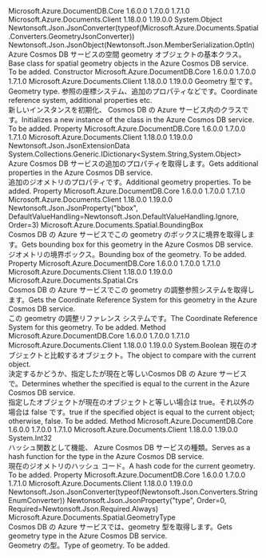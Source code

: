 <Type Name="Geometry" FullName="Microsoft.Azure.Documents.Spatial.Geometry">
  <TypeSignature Language="C#" Value="public abstract class Geometry" />
  <TypeSignature Language="ILAsm" Value=".class public auto ansi abstract beforefieldinit Geometry extends System.Object" />
  <TypeSignature Language="DocId" Value="T:Microsoft.Azure.Documents.Spatial.Geometry" />
  <TypeSignature Language="VB.NET" Value="Public MustInherit Class Geometry" />
  <TypeSignature Language="F#" Value="type Geometry = class" />
  <AssemblyInfo>
    <AssemblyName>Microsoft.Azure.DocumentDB.Core</AssemblyName>
    <AssemblyVersion>1.6.0.0</AssemblyVersion>
    <AssemblyVersion>1.7.0.0</AssemblyVersion>
    <AssemblyVersion>1.7.1.0</AssemblyVersion>
  </AssemblyInfo>
  <AssemblyInfo>
    <AssemblyName>Microsoft.Azure.Documents.Client</AssemblyName>
    <AssemblyVersion>1.18.0.0</AssemblyVersion>
    <AssemblyVersion>1.19.0.0</AssemblyVersion>
  </AssemblyInfo>
  <Base>
    <BaseTypeName>System.Object</BaseTypeName>
  </Base>
  <Interfaces />
  <Attributes>
    <Attribute>
      <AttributeName>Newtonsoft.Json.JsonConverter(typeof(Microsoft.Azure.Documents.Spatial.Converters.GeometryJsonConverter))</AttributeName>
    </Attribute>
    <Attribute>
      <AttributeName>Newtonsoft.Json.JsonObject(Newtonsoft.Json.MemberSerialization.OptIn)</AttributeName>
    </Attribute>
  </Attributes>
  <Docs>
    <summary>
            <span data-ttu-id="be222-101">Azure Cosmos DB サービスの空間 geometry オブジェクトの基本クラス。</span><span class="sxs-lookup"><span data-stu-id="be222-101">Base class for spatial geometry objects in the Azure Cosmos DB service.</span></span>
            </summary>
    <remarks>To be added.</remarks>
  </Docs>
  <Members>
    <Member MemberName=".ctor">
      <MemberSignature Language="C#" Value="protected Geometry (Microsoft.Azure.Documents.Spatial.GeometryType type, Microsoft.Azure.Documents.Spatial.GeometryParams geometryParams);" />
      <MemberSignature Language="ILAsm" Value=".method familyhidebysig specialname rtspecialname instance void .ctor(valuetype Microsoft.Azure.Documents.Spatial.GeometryType type, class Microsoft.Azure.Documents.Spatial.GeometryParams geometryParams) cil managed" />
      <MemberSignature Language="DocId" Value="M:Microsoft.Azure.Documents.Spatial.Geometry.#ctor(Microsoft.Azure.Documents.Spatial.GeometryType,Microsoft.Azure.Documents.Spatial.GeometryParams)" />
      <MemberSignature Language="F#" Value="new Microsoft.Azure.Documents.Spatial.Geometry : Microsoft.Azure.Documents.Spatial.GeometryType * Microsoft.Azure.Documents.Spatial.GeometryParams -&gt; Microsoft.Azure.Documents.Spatial.Geometry" Usage="new Microsoft.Azure.Documents.Spatial.Geometry (type, geometryParams)" />
      <MemberType>Constructor</MemberType>
      <AssemblyInfo>
        <AssemblyName>Microsoft.Azure.DocumentDB.Core</AssemblyName>
        <AssemblyVersion>1.6.0.0</AssemblyVersion>
        <AssemblyVersion>1.7.0.0</AssemblyVersion>
        <AssemblyVersion>1.7.1.0</AssemblyVersion>
      </AssemblyInfo>
      <AssemblyInfo>
        <AssemblyName>Microsoft.Azure.Documents.Client</AssemblyName>
        <AssemblyVersion>1.18.0.0</AssemblyVersion>
        <AssemblyVersion>1.19.0.0</AssemblyVersion>
      </AssemblyInfo>
      <Parameters>
        <Parameter Name="type" Type="Microsoft.Azure.Documents.Spatial.GeometryType" />
        <Parameter Name="geometryParams" Type="Microsoft.Azure.Documents.Spatial.GeometryParams" />
      </Parameters>
      <Docs>
        <param name="type">
            <span data-ttu-id="be222-102">Geometry 型です。</span><span class="sxs-lookup"><span data-stu-id="be222-102">Geometry type.</span></span>
            </param>
        <param name="geometryParams">
            <span data-ttu-id="be222-103">参照の座標システム、追加のプロパティなどです。</span><span class="sxs-lookup"><span data-stu-id="be222-103">Coordinate reference system, additional properties etc.</span></span>
            </param>
        <summary>
            <span data-ttu-id="be222-104">新しいインスタンスを初期化、 <see cref="T:Microsoft.Azure.Documents.Spatial.Geometry" /> Cosmos DB の Azure サービス内のクラスです。</span><span class="sxs-lookup"><span data-stu-id="be222-104">Initializes a new instance of the <see cref="T:Microsoft.Azure.Documents.Spatial.Geometry" /> class in the Azure Cosmos DB service.</span></span>
            </summary>
        <remarks>To be added.</remarks>
      </Docs>
    </Member>
    <Member MemberName="AdditionalProperties">
      <MemberSignature Language="C#" Value="public System.Collections.Generic.IDictionary&lt;string,object&gt; AdditionalProperties { get; }" />
      <MemberSignature Language="ILAsm" Value=".property instance class System.Collections.Generic.IDictionary`2&lt;string, object&gt; AdditionalProperties" />
      <MemberSignature Language="DocId" Value="P:Microsoft.Azure.Documents.Spatial.Geometry.AdditionalProperties" />
      <MemberSignature Language="VB.NET" Value="Public ReadOnly Property AdditionalProperties As IDictionary(Of String, Object)" />
      <MemberSignature Language="F#" Value="member this.AdditionalProperties : System.Collections.Generic.IDictionary&lt;string, obj&gt;" Usage="Microsoft.Azure.Documents.Spatial.Geometry.AdditionalProperties" />
      <MemberType>Property</MemberType>
      <AssemblyInfo>
        <AssemblyName>Microsoft.Azure.DocumentDB.Core</AssemblyName>
        <AssemblyVersion>1.6.0.0</AssemblyVersion>
        <AssemblyVersion>1.7.0.0</AssemblyVersion>
        <AssemblyVersion>1.7.1.0</AssemblyVersion>
      </AssemblyInfo>
      <AssemblyInfo>
        <AssemblyName>Microsoft.Azure.Documents.Client</AssemblyName>
        <AssemblyVersion>1.18.0.0</AssemblyVersion>
        <AssemblyVersion>1.19.0.0</AssemblyVersion>
      </AssemblyInfo>
      <Attributes>
        <Attribute>
          <AttributeName>Newtonsoft.Json.JsonExtensionData</AttributeName>
        </Attribute>
      </Attributes>
      <ReturnValue>
        <ReturnType>System.Collections.Generic.IDictionary&lt;System.String,System.Object&gt;</ReturnType>
      </ReturnValue>
      <Docs>
        <summary>
            <span data-ttu-id="be222-105">Azure Cosmos DB サービスの追加のプロパティを取得します。</span><span class="sxs-lookup"><span data-stu-id="be222-105">Gets additional properties in the Azure Cosmos DB service.</span></span>
            </summary>
        <value>
            <span data-ttu-id="be222-106">追加のジオメトリのプロパティです。</span><span class="sxs-lookup"><span data-stu-id="be222-106">Additional geometry properties.</span></span>
            </value>
        <remarks>To be added.</remarks>
      </Docs>
    </Member>
    <Member MemberName="BoundingBox">
      <MemberSignature Language="C#" Value="public Microsoft.Azure.Documents.Spatial.BoundingBox BoundingBox { get; }" />
      <MemberSignature Language="ILAsm" Value=".property instance class Microsoft.Azure.Documents.Spatial.BoundingBox BoundingBox" />
      <MemberSignature Language="DocId" Value="P:Microsoft.Azure.Documents.Spatial.Geometry.BoundingBox" />
      <MemberSignature Language="VB.NET" Value="Public ReadOnly Property BoundingBox As BoundingBox" />
      <MemberSignature Language="F#" Value="member this.BoundingBox : Microsoft.Azure.Documents.Spatial.BoundingBox" Usage="Microsoft.Azure.Documents.Spatial.Geometry.BoundingBox" />
      <MemberType>Property</MemberType>
      <AssemblyInfo>
        <AssemblyName>Microsoft.Azure.DocumentDB.Core</AssemblyName>
        <AssemblyVersion>1.6.0.0</AssemblyVersion>
        <AssemblyVersion>1.7.0.0</AssemblyVersion>
        <AssemblyVersion>1.7.1.0</AssemblyVersion>
      </AssemblyInfo>
      <AssemblyInfo>
        <AssemblyName>Microsoft.Azure.Documents.Client</AssemblyName>
        <AssemblyVersion>1.18.0.0</AssemblyVersion>
        <AssemblyVersion>1.19.0.0</AssemblyVersion>
      </AssemblyInfo>
      <Attributes>
        <Attribute>
          <AttributeName>Newtonsoft.Json.JsonProperty("bbox", DefaultValueHandling=Newtonsoft.Json.DefaultValueHandling.Ignore, Order=3)</AttributeName>
        </Attribute>
      </Attributes>
      <ReturnValue>
        <ReturnType>Microsoft.Azure.Documents.Spatial.BoundingBox</ReturnType>
      </ReturnValue>
      <Docs>
        <summary>
            <span data-ttu-id="be222-107">Cosmos DB の Azure サービスでこの geometry のボックスに境界を取得します。</span><span class="sxs-lookup"><span data-stu-id="be222-107">Gets bounding box for this geometry in the Azure Cosmos DB service.</span></span>
            </summary>
        <value>
            <span data-ttu-id="be222-108">ジオメトリの境界ボックス。</span><span class="sxs-lookup"><span data-stu-id="be222-108">Bounding box of the geometry.</span></span>
            </value>
        <remarks>To be added.</remarks>
      </Docs>
    </Member>
    <Member MemberName="Crs">
      <MemberSignature Language="C#" Value="public Microsoft.Azure.Documents.Spatial.Crs Crs { get; }" />
      <MemberSignature Language="ILAsm" Value=".property instance class Microsoft.Azure.Documents.Spatial.Crs Crs" />
      <MemberSignature Language="DocId" Value="P:Microsoft.Azure.Documents.Spatial.Geometry.Crs" />
      <MemberSignature Language="VB.NET" Value="Public ReadOnly Property Crs As Crs" />
      <MemberSignature Language="F#" Value="member this.Crs : Microsoft.Azure.Documents.Spatial.Crs" Usage="Microsoft.Azure.Documents.Spatial.Geometry.Crs" />
      <MemberType>Property</MemberType>
      <AssemblyInfo>
        <AssemblyName>Microsoft.Azure.DocumentDB.Core</AssemblyName>
        <AssemblyVersion>1.6.0.0</AssemblyVersion>
        <AssemblyVersion>1.7.0.0</AssemblyVersion>
        <AssemblyVersion>1.7.1.0</AssemblyVersion>
      </AssemblyInfo>
      <AssemblyInfo>
        <AssemblyName>Microsoft.Azure.Documents.Client</AssemblyName>
        <AssemblyVersion>1.18.0.0</AssemblyVersion>
        <AssemblyVersion>1.19.0.0</AssemblyVersion>
      </AssemblyInfo>
      <ReturnValue>
        <ReturnType>Microsoft.Azure.Documents.Spatial.Crs</ReturnType>
      </ReturnValue>
      <Docs>
        <summary>
            <span data-ttu-id="be222-109">Cosmos DB の Azure サービスでこの geometry の調整参照システムを取得します。</span><span class="sxs-lookup"><span data-stu-id="be222-109">Gets the Coordinate Reference System for this geometry in the Azure Cosmos DB service.</span></span>
            </summary>
        <value>
            <span data-ttu-id="be222-110">この geometry の調整リファレンス システムです。</span><span class="sxs-lookup"><span data-stu-id="be222-110">The Coordinate Reference System for this geometry.</span></span>
            </value>
        <remarks>To be added.</remarks>
      </Docs>
    </Member>
    <Member MemberName="Equals">
      <MemberSignature Language="C#" Value="public override bool Equals (object obj);" />
      <MemberSignature Language="ILAsm" Value=".method public hidebysig virtual instance bool Equals(object obj) cil managed" />
      <MemberSignature Language="DocId" Value="M:Microsoft.Azure.Documents.Spatial.Geometry.Equals(System.Object)" />
      <MemberSignature Language="VB.NET" Value="Public Overrides Function Equals (obj As Object) As Boolean" />
      <MemberSignature Language="F#" Value="override this.Equals : obj -&gt; bool" Usage="geometry.Equals obj" />
      <MemberType>Method</MemberType>
      <AssemblyInfo>
        <AssemblyName>Microsoft.Azure.DocumentDB.Core</AssemblyName>
        <AssemblyVersion>1.6.0.0</AssemblyVersion>
        <AssemblyVersion>1.7.0.0</AssemblyVersion>
        <AssemblyVersion>1.7.1.0</AssemblyVersion>
      </AssemblyInfo>
      <AssemblyInfo>
        <AssemblyName>Microsoft.Azure.Documents.Client</AssemblyName>
        <AssemblyVersion>1.18.0.0</AssemblyVersion>
        <AssemblyVersion>1.19.0.0</AssemblyVersion>
      </AssemblyInfo>
      <ReturnValue>
        <ReturnType>System.Boolean</ReturnType>
      </ReturnValue>
      <Parameters>
        <Parameter Name="obj" Type="System.Object" />
      </Parameters>
      <Docs>
        <param name="obj"><span data-ttu-id="be222-111">現在のオブジェクトと比較するオブジェクト。</span><span class="sxs-lookup"><span data-stu-id="be222-111">The object to compare with the current object.</span></span> </param>
        <summary>
            <span data-ttu-id="be222-112">決定するかどうか、指定した<see cref="T:Microsoft.Azure.Documents.Spatial.Geometry" />が現在と等しい<see cref="T:Microsoft.Azure.Documents.Spatial.Geometry" />Cosmos DB の Azure サービスで。</span><span class="sxs-lookup"><span data-stu-id="be222-112">Determines whether the specified <see cref="T:Microsoft.Azure.Documents.Spatial.Geometry" /> is equal to the current <see cref="T:Microsoft.Azure.Documents.Spatial.Geometry" /> in the Azure Cosmos DB service.</span></span>
            </summary>
        <returns>
            <span data-ttu-id="be222-113">指定したオブジェクトが現在のオブジェクトと等しい場合は true。それ以外の場合は false です。</span><span class="sxs-lookup"><span data-stu-id="be222-113">true if the specified object  is equal to the current object; otherwise, false.</span></span>
            </returns>
        <remarks>To be added.</remarks>
      </Docs>
    </Member>
    <Member MemberName="GetHashCode">
      <MemberSignature Language="C#" Value="public override int GetHashCode ();" />
      <MemberSignature Language="ILAsm" Value=".method public hidebysig virtual instance int32 GetHashCode() cil managed" />
      <MemberSignature Language="DocId" Value="M:Microsoft.Azure.Documents.Spatial.Geometry.GetHashCode" />
      <MemberSignature Language="VB.NET" Value="Public Overrides Function GetHashCode () As Integer" />
      <MemberSignature Language="F#" Value="override this.GetHashCode : unit -&gt; int" Usage="geometry.GetHashCode " />
      <MemberType>Method</MemberType>
      <AssemblyInfo>
        <AssemblyName>Microsoft.Azure.DocumentDB.Core</AssemblyName>
        <AssemblyVersion>1.6.0.0</AssemblyVersion>
        <AssemblyVersion>1.7.0.0</AssemblyVersion>
        <AssemblyVersion>1.7.1.0</AssemblyVersion>
      </AssemblyInfo>
      <AssemblyInfo>
        <AssemblyName>Microsoft.Azure.Documents.Client</AssemblyName>
        <AssemblyVersion>1.18.0.0</AssemblyVersion>
        <AssemblyVersion>1.19.0.0</AssemblyVersion>
      </AssemblyInfo>
      <ReturnValue>
        <ReturnType>System.Int32</ReturnType>
      </ReturnValue>
      <Parameters />
      <Docs>
        <summary>
            <span data-ttu-id="be222-114">ハッシュ関数として機能、 <see cref="T:Microsoft.Azure.Documents.Spatial.Geometry" /> Azure Cosmos DB サービスの種類。</span><span class="sxs-lookup"><span data-stu-id="be222-114">Serves as a hash function for the <see cref="T:Microsoft.Azure.Documents.Spatial.Geometry" /> type in the Azure Cosmos DB service.</span></span>
            </summary>
        <returns>
            <span data-ttu-id="be222-115">現在のジオメトリのハッシュ コード。</span><span class="sxs-lookup"><span data-stu-id="be222-115">A hash code for the current geometry.</span></span>
            </returns>
        <remarks>To be added.</remarks>
      </Docs>
    </Member>
    <Member MemberName="Type">
      <MemberSignature Language="C#" Value="public Microsoft.Azure.Documents.Spatial.GeometryType Type { get; }" />
      <MemberSignature Language="ILAsm" Value=".property instance valuetype Microsoft.Azure.Documents.Spatial.GeometryType Type" />
      <MemberSignature Language="DocId" Value="P:Microsoft.Azure.Documents.Spatial.Geometry.Type" />
      <MemberSignature Language="VB.NET" Value="Public ReadOnly Property Type As GeometryType" />
      <MemberSignature Language="F#" Value="member this.Type : Microsoft.Azure.Documents.Spatial.GeometryType" Usage="Microsoft.Azure.Documents.Spatial.Geometry.Type" />
      <MemberType>Property</MemberType>
      <AssemblyInfo>
        <AssemblyName>Microsoft.Azure.DocumentDB.Core</AssemblyName>
        <AssemblyVersion>1.6.0.0</AssemblyVersion>
        <AssemblyVersion>1.7.0.0</AssemblyVersion>
        <AssemblyVersion>1.7.1.0</AssemblyVersion>
      </AssemblyInfo>
      <AssemblyInfo>
        <AssemblyName>Microsoft.Azure.Documents.Client</AssemblyName>
        <AssemblyVersion>1.18.0.0</AssemblyVersion>
        <AssemblyVersion>1.19.0.0</AssemblyVersion>
      </AssemblyInfo>
      <Attributes>
        <Attribute>
          <AttributeName>Newtonsoft.Json.JsonConverter(typeof(Newtonsoft.Json.Converters.StringEnumConverter))</AttributeName>
        </Attribute>
        <Attribute>
          <AttributeName>Newtonsoft.Json.JsonProperty("type", Order=0, Required=Newtonsoft.Json.Required.Always)</AttributeName>
        </Attribute>
      </Attributes>
      <ReturnValue>
        <ReturnType>Microsoft.Azure.Documents.Spatial.GeometryType</ReturnType>
      </ReturnValue>
      <Docs>
        <summary>
            <span data-ttu-id="be222-116">Cosmos DB の Azure サービスでは、geometry 型を取得します。</span><span class="sxs-lookup"><span data-stu-id="be222-116">Gets geometry type in the Azure Cosmos DB service.</span></span>
            </summary>
        <value>
            <span data-ttu-id="be222-117">Geometry の型。</span><span class="sxs-lookup"><span data-stu-id="be222-117">Type of geometry.</span></span>
            </value>
        <remarks>To be added.</remarks>
      </Docs>
    </Member>
  </Members>
</Type>